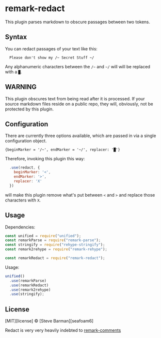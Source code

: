 # remark-redact

This plugin parses markdown to obscure passages between two tokens.

## Syntax

You can redact passages of your text like this:

```
  Please don't show my /~ Secret Stuff ~/
```

Any alphanumeric characters between the `/~` and `~/` will will be replaced with a `█`.

## WARNING

This plugin obscures text from being read after it is processed. If your source markdown files reside on a public repo, they will, obviously, not be protected by this plugin.

## Configuration

There are currently three options available, which are passed in via a single configuration object.

    {beginMarker = '/~', endMarker = '~/', replacer: '█'}

Therefore, invoking this plugin this way:

```js
  .use(redact, {
    beginMarker: '<',
    endMarker: '>',
    replacer: 'X'
  })
```

will make this plugin remove what's put between `<` and `>` and replace those characters with `X`.

## Usage

Dependencies:

```javascript
const unified = require("unified");
const remarkParse = require("remark-parse");
const stringify = require("rehype-stringify");
const remark2rehype = require("remark-rehype");

const remarkRedact = require("remark-redact");
```

Usage:

```javascript
unified()
  .use(remarkParse)
  .use(remarkRedact)
  .use(remark2rehype)
  .use(stringify);
```

## License

[MIT][license] © [Steve Barman][seafoam6]

Redact is very very heavily indebted to [remark-comments](https://github.com/zestedesavoir/zmarkdown/tree/master/packages/remark-comments)

